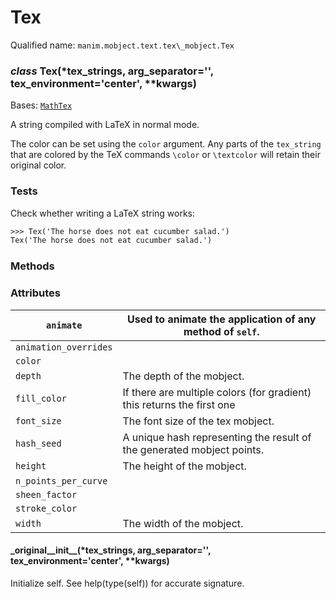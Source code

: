 # Tex

Qualified name: `manim.mobject.text.tex\_mobject.Tex`

### *class* Tex(\*tex_strings, arg_separator='', tex_environment='center', \*\*kwargs)

Bases: [`MathTex`](manim.mobject.text.tex_mobject.MathTex.md#manim.mobject.text.tex_mobject.MathTex)

A string compiled with LaTeX in normal mode.

The color can be set using
the `color` argument. Any parts of the `tex_string` that are colored by the
TeX commands `\color` or `\textcolor` will retain their original color.

### Tests

Check whether writing a LaTeX string works:

```default
>>> Tex('The horse does not eat cucumber salad.') 
Tex('The horse does not eat cucumber salad.')
```

### Methods

### Attributes

| `animate`             | Used to animate the application of any method of `self`.               |
|-----------------------|------------------------------------------------------------------------|
| `animation_overrides` |                                                                        |
| `color`               |                                                                        |
| `depth`               | The depth of the mobject.                                              |
| `fill_color`          | If there are multiple colors (for gradient) this returns the first one |
| `font_size`           | The font size of the tex mobject.                                      |
| `hash_seed`           | A unique hash representing the result of the generated mobject points. |
| `height`              | The height of the mobject.                                             |
| `n_points_per_curve`  |                                                                        |
| `sheen_factor`        |                                                                        |
| `stroke_color`        |                                                                        |
| `width`               | The width of the mobject.                                              |

#### \_original_\_init_\_(\*tex_strings, arg_separator='', tex_environment='center', \*\*kwargs)

Initialize self.  See help(type(self)) for accurate signature.
